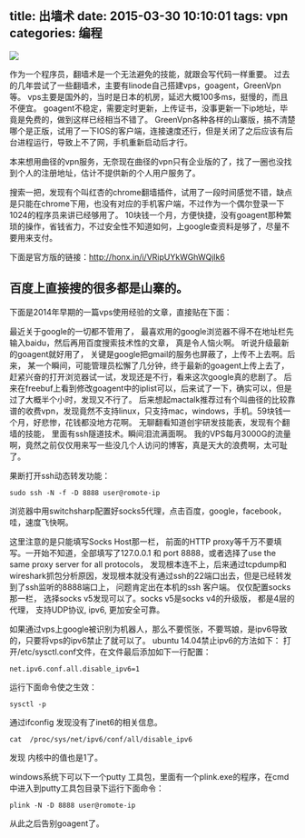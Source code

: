 ﻿title: 出墙术
date: 2015-03-30 10:10:01
tags: vpn
categories: 编程
---

![](http://7sbqk1.com1.z0.glb.clouddn.com/google.jpg)

作为一个程序员，翻墙术是一个无法避免的技能，就跟会写代码一样重要。
过去的几年尝试了一些翻墙术，主要有linode自己搭建vps，goagent，GreenVpn等。
vps主要是国外的，当时是日本的机房，延迟大概100多ms，挺慢的，而且不便宜。
goagent不稳定，需要定时更新，上传证书，没事更新一下ip地址，毕竟是免费的，做到这样已经相当不错了。
GreenVpn各种各样的山寨版，搞不清楚哪个是正版，试用了一下IOS的客户端，连接速度还行，但是关闭了之后应该有后台进程运行，导致上不了网，手机重新启动后才行。

本来想用曲径的vpn服务，无奈现在曲径的vpn只有企业版的了，找了一圈也没找到个人的注册地址，估计不提供新的个人用户服务了。

搜索一把，发现有个叫红杏的chrome翻墙插件，试用了一段时间感觉不错，缺点是只能在chrome下用，也没有对应的手机客户端，不过作为一个偶尔登录一下1024的程序员来讲已经够用了。
10块钱一个月，方便快捷，没有goagent那种繁琐的操作，省钱省力，不过安全性不知道如何，上google查资料是够了，尽量不要用来支付。

下面是官方版的链接：http://honx.in/i/VRipUYkWGhWQjlk6

百度上直接搜的很多都是山寨的。
</br>
---
<!-- more -->
下面是2014年早期的一篇vps使用经验的文章，直接贴在下面：

最近关于google的一切都不管用了， 最喜欢用的google浏览器不得不在地址栏先输入baidu，然后再用百度搜索技术性的文章， 真是令人恼火啊。
听说升级最新的goagent就好用了， 关键是google把gmail的服务也屏蔽了，上传不上去啊。后来， 某一个瞬间，可能管理员松懈了几分钟，终于最新的goagent上传上去了，赶紧兴奋的打开浏览器试一试，发现还是不行，看来这次google真的悲剧了。
后来在freebuf上看到修改goagent中的iplist可以，后来试了一下，确实可以，但是过了大概半个小时，发现又不行了。
后来想起mactalk推荐过有个叫曲径的比较靠谱的收费vpn，发现竟然不支持linux，只支持mac，windows，手机。59块钱一个月，好悲惨，花钱都没地方花啊。
无聊翻看知道创宇研发技能表，发现有个翻墙的技能， 里面有ssh隧道技术。瞬间泪流满面啊。
我的VPS每月3000G的流量啊，竟然之前仅仅用来写一些没几个人访问的博客，真是天大的浪费啊，太可耻了。

果断打开ssh动态转发功能：
```
sudo ssh -N -f -D 8888 user@romote-ip
```
浏览器中用switchsharp配置好socks5代理，点击百度，google，facebook，哇，速度飞快啊。

这里注意的是只能填写Socks Host那一栏， 前面的HTTP proxy等千万不要填写。一开始不知道，全部填写了127.0.0.1 和 port 8888，或者选择了use the same proxy server for all protocols， 发现根本连不上，后来通过tcpdump和wireshark抓包分析原因，发现根本就没有通过ssh的22端口出去，但是已经转发到了ssh监听的8888端口上， 问题肯定出在本机的ssh 客户端。
仅仅配置socks 那一栏， 选择socks v5发现可以了。socks v5是socks v4的升级版， 都是4层的代理， 支持UDP协议, ipv6, 更加安全可靠。

如果通过vps上google被识别为机器人，那么不要慌张，不要骂娘，是ipv6导致的，只要将vps的ipv6禁止了就可以了。
ubuntu 14.04禁止ipv6的方法如下：
打开/etc/sysctl.conf文件，在文件最后添加如下一行配置：
```
net.ipv6.conf.all.disable_ipv6=1
```
运行下面命令使之生效：
```
sysctl -p
```
通过ifconfig 发现没有了inet6的相关信息。
```
cat  /proc/sys/net/ipv6/conf/all/disable_ipv6
```
发现 内核中的值也是1了。

windows系统下可以下一个putty 工具包，里面有一个plink.exe的程序，在cmd中进入到putty工具包目录下运行下面命令：
```
plink -N -D 8888 user@romote-ip
```
从此之后告别goagent了。
